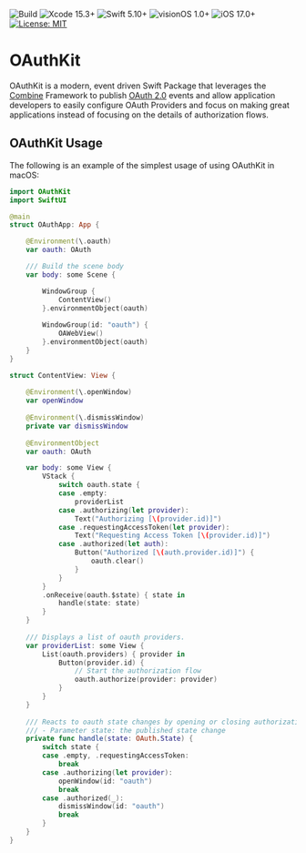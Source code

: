 ![Build](https://github.com/codefiesta/OAuthKit/actions/workflows/swift.yml/badge.svg)
![Xcode 15.3+](https://img.shields.io/badge/Xcode-15.3%2B-gold.svg)
![Swift 5.10+](https://img.shields.io/badge/Swift-5.10%2B-tomato.svg)
![visionOS 1.0+](https://img.shields.io/badge/visionOS-1.0%2B-crimson.svg)
![iOS 17.0+](https://img.shields.io/badge/iOS-17.0%2B-darkred.svg)
[![License: MIT](https://img.shields.io/badge/License-MIT-indigo.svg)](https://opensource.org/licenses/MIT)

# OAuthKit

OAuthKit is a modern, event driven Swift Package that leverages the [Combine](https://developer.apple.com/documentation/combine) Framework to publish [OAuth 2.0](https://oauth.net/2/) events and allow application developers to easily configure OAuth Providers and focus on making great applications instead of focusing on the details of authorization flows.

## OAuthKit Usage

The following is an example of the simplest usage of using OAuthKit in macOS:

```swift
import OAuthKit
import SwiftUI

@main
struct OAuthApp: App {

    @Environment(\.oauth)
    var oauth: OAuth

    /// Build the scene body
    var body: some Scene {

        WindowGroup {
            ContentView()
        }.environmentObject(oauth)
        
        WindowGroup(id: "oauth") {
            OAWebView()
        }.environmentObject(oauth)
    }
} 

struct ContentView: View {
    
    @Environment(\.openWindow)
    var openWindow
    
    @Environment(\.dismissWindow)
    private var dismissWindow
    
    @EnvironmentObject
    var oauth: OAuth

    var body: some View {
        VStack {
            switch oauth.state {
            case .empty:
                providerList
            case .authorizing(let provider):
                Text("Authorizing [\(provider.id)]")
            case .requestingAccessToken(let provider):
                Text("Requesting Access Token [\(provider.id)]")
            case .authorized(let auth):
                Button("Authorized [\(auth.provider.id)]") {
                    oauth.clear()
                }
            }
        }
        .onReceive(oauth.$state) { state in
            handle(state: state)
        }
    }
    
    /// Displays a list of oauth providers.
    var providerList: some View {
        List(oauth.providers) { provider in
            Button(provider.id) {
                // Start the authorization flow
                oauth.authorize(provider: provider)
            }
        }
    }
    
    /// Reacts to oauth state changes by opening or closing authorization windows.
    /// - Parameter state: the published state change
    private func handle(state: OAuth.State) {
        switch state {
        case .empty, .requestingAccessToken:
            break
        case .authorizing(let provider):
            openWindow(id: "oauth")
            break
        case .authorized(_):
            dismissWindow(id: "oauth")
            break
        }
    }
}
```
